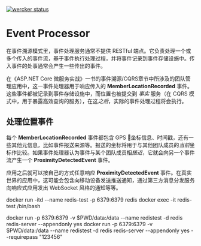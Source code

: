 [![wercker status](https://app.wercker.com/status/c21b8f7e1b269bb19530f00ad20053ad/s/master "wercker status")](https://app.wercker.com/project/byKey/c21b8f7e1b269bb19530f00ad20053ad)

# Event Processor

在事件溯源模式里，事件处理服务通常不提供 RESTful 端点。它负责处理一个或多个传入的事件流，基于事件执行处理过程，并将事件记录到事件存储设施中。传入事件的处事通常会产生一些传出的事件。

在《ASP.NET Core 微服务实战》一书的事件溯源/CQRS章节中所涉及的团队管理应用中，这一事件处理器用于响应传入的 **MemberLocationRecorded** 事件。这些事件都被记录到事件存储设施中，而位置也被提交到 *事实* 服务（在 CQRS 模式中，用于暴露高效查询的服务），在这*之后*，实际的事件处理过程将会执行。

## 处理位置事件

每个 **MemberLocationRecorded** 事件都包含 GPS 坐标信息、时间戳，还有一些其他元信息，比如事件报送来源等。报送的坐标将用于与其他团队成员的*当前*坐标作比较。如果事件处理器认为事件与某个团队成员相*接近*，它就会向另一个事件流产生一个 **ProximityDetectedEvent** 事件。

应用之后就可以按自己的方式任意响应 **ProximityDetectedEvent** 事件。在真实世界的应用中，这可能会包含向移动设备发送推送通知，通过第三方消息分发服务向响应式应用发出 WebSocket 风格的通知等等。


docker run -itd --name redis-test -p 6379:6379 redis
docker exec -it redis-test /bin/bash

docker run -p 6379:6379 -v $PWD/data:/data --name redistest -d redis redis-server --appendonly yes
docker run -p 6379:6379 -v $PWD/data:/data --name redistest -d redis redis-server --appendonly yes --requirepass "123456"